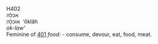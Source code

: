<body>
  <p>H402<br>  אכלה  <br> אוֹכלָה  ‎  ‘ôklâh  <br><i>ok-law‘ </i><br>Feminine of <a href="h0401.htm">401</a>  <i>food: - </i>consume, devour, eat, food, meat.<br></p>
 </body>
